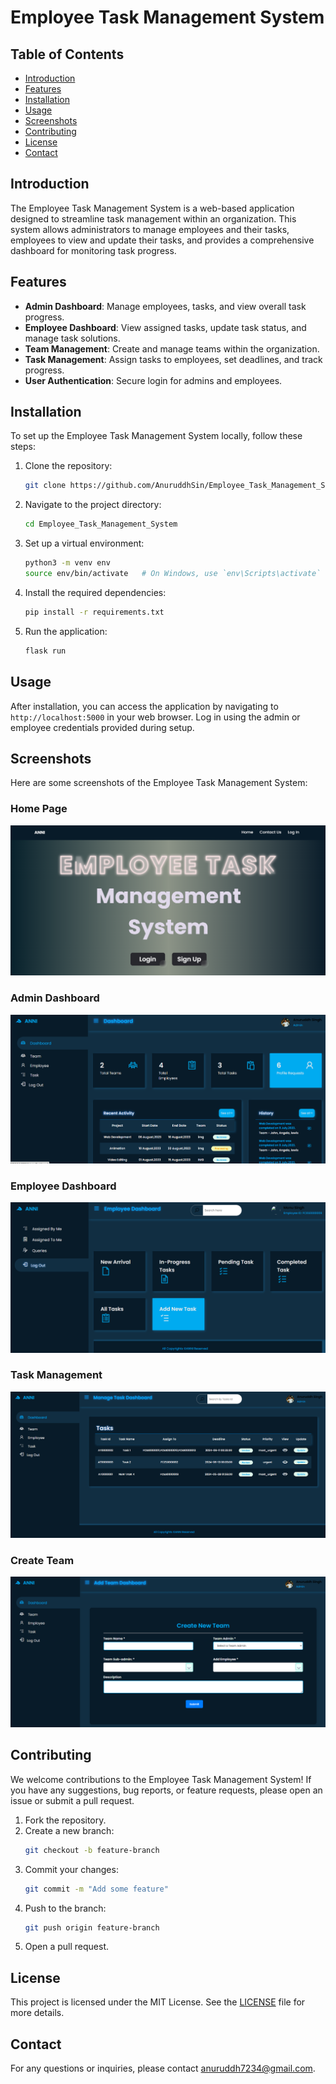 # Employee Task Management System

## Table of Contents

- [Introduction](#introduction)
- [Features](#features)
- [Installation](#installation)
- [Usage](#usage)
- [Screenshots](#screenshots)
- [Contributing](#contributing)
- [License](#license)
- [Contact](#contact)

## Introduction

The Employee Task Management System is a web-based application designed to streamline task management within an organization. This system allows administrators to manage employees and their tasks, employees to view and update their tasks, and provides a comprehensive dashboard for monitoring task progress.

## Features

- **Admin Dashboard**: Manage employees, tasks, and view overall task progress.
- **Employee Dashboard**: View assigned tasks, update task status, and manage task solutions.
- **Team Management**: Create and manage teams within the organization.
- **Task Management**: Assign tasks to employees, set deadlines, and track progress.
- **User Authentication**: Secure login for admins and employees.

## Installation

To set up the Employee Task Management System locally, follow these steps:

1. Clone the repository:
   ```bash
   git clone https://github.com/AnuruddhSin/Employee_Task_Management_System.git
   ```
2. Navigate to the project directory:
   ```bash
   cd Employee_Task_Management_System
   ```
3. Set up a virtual environment:
   ```bash
   python3 -m venv env
   source env/bin/activate   # On Windows, use `env\Scripts\activate`
   ```
4. Install the required dependencies:
   ```bash
   pip install -r requirements.txt
   ```
5. Run the application:
   ```bash
   flask run
   ```

## Usage

After installation, you can access the application by navigating to `http://localhost:5000` in your web browser. Log in using the admin or employee credentials provided during setup.

## Screenshots

Here are some screenshots of the Employee Task Management System:

### Home Page
![Home](SS%20Projects/Home.png)

### Admin Dashboard
![Admin Dashboard](SS%20Projects/Adimin_dash.png)

### Employee Dashboard
![Employee Dashboard](SS%20Projects/emp_dash.png)

### Task Management
![Task Management](SS%20Projects/manage_task_dash.png)

### Create Team
![Create Team](SS%20Projects/create_team.png)

## Contributing

We welcome contributions to the Employee Task Management System! If you have any suggestions, bug reports, or feature requests, please open an issue or submit a pull request.

1. Fork the repository.
2. Create a new branch:
   ```bash
   git checkout -b feature-branch
   ```
3. Commit your changes:
   ```bash
   git commit -m "Add some feature"
   ```
4. Push to the branch:
   ```bash
   git push origin feature-branch
   ```
5. Open a pull request.

## License

This project is licensed under the MIT License. See the [LICENSE](LICENSE) file for more details.

## Contact

For any questions or inquiries, please contact [anuruddh7234@gmail.com](mailto:your-anuruddh7234@gmail.com).
